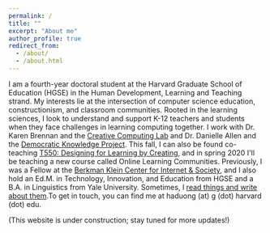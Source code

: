 ```yaml
---
permalink: /
title: ""
excerpt: "About me"
author_profile: true
redirect_from:
  - /about/
  - /about.html
---
```


I am a fourth-year doctoral student at the Harvard Graduate School of Education (HGSE) in the Human Development, Learning and Teaching strand. My interests lie at the intersection of computer science education, constructionism, and classroom communities. Rooted in the learning sciences, I look to understand and support K-12 teachers and students when they face challenges in learning computing together. I work with Dr. Karen Brennan and the [Creative Computing Lab](http://creativecomputing.gse.harvard.edu/) and Dr. Danielle Allen and the [Democratic Knowledge Project](https://democraticknowledge.fas.harvard.edu). This fall, I can also be found co-teaching [T550: Designing for Learning by Creating](https://instagram.com/tfivefifty), and in spring 2020 I'll be teaching a new course called Online Learning Communities. Previously, I was a Fellow at the [Berkman Klein Center for Internet & Society](https://cyber.harvard.edu/), and I also hold an Ed.M. in Technology, Innovation, and Education from HGSE and a B.A. in Linguistics from Yale University. Sometimes, I [read things and write about them](https://tinyletter.com/paulina_reads_things).To get in touch, you can find me at haduong (at) g (dot) harvard (dot) edu.

(This website is under construction; stay tuned for more updates!)
